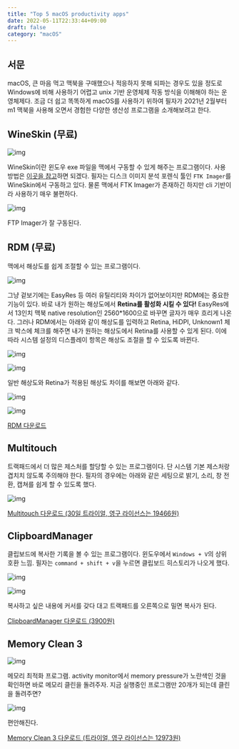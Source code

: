 ```yaml
---
title: "Top 5 macOS productivity apps"
date: 2022-05-11T22:33:44+09:00
draft: false
category: "macOS"
---
```


## 서문

macOS, 큰 마음 먹고 맥북을 구매했으나 적응하지 못해 되파는 경우도 있을 정도로 Windows에 비해 사용하기 어렵고 unix 기반 운영체제 작동 방식을 이해해야 하는 운영체제다. 조금 더 쉽고 똑똑하게 macOS를 사용하기 위하여 필자가 2021년 2월부터 m1 맥북을 사용해 오면서 경험한 다양한 생산성 프로그램을 소개해보려고 한다.

## WineSkin (무료)

![img](img/top5-utilities-mac/1.png)

WineSkin이란 윈도우 exe 파일을 맥에서 구동할 수 있게 해주는 프로그램이다. 사용 방법은 [이곳을 참고](https://m.blog.naver.com/erke2000/220159821199)하면 되겠다. 필자는 디스크 이미지 분석 포렌식 툴인 `FTK Imager`를 WineSkin에서 구동하고 있다. 물론 맥에서 FTK Imager가 존재하긴 하지만 cli 기반이라 사용하기 매우 불편하다.

![img](img/top5-utilities-mac/2.png)

FTP Imager가 잘 구동된다.

## RDM (무료)

맥에서 해상도를 쉽게 조절할 수 있는 프로그램이다.

![img](img/top5-utilities-mac/3.png)

그냥 겉보기에는 EasyRes 등 여러 유틸리티와 차이가 없어보이지만 RDM에는 중요한 기능이 있다. 바로 내가 원하는 해상도에서 **Retina를 활성화 시킬 수 있다!** EasyRes에서 13인치 맥북 native resolution인 2560*1600으로 바꾸면 글자가 매우 흐리게 나온다. 그러나 RDM에서는 아래와 같이 해상도를 입력하고 Retina, HiDPI, Unknown1 체크 박스에 체크를 해주면 내가 원하는 해상도에서 Retina를 사용할 수 있게 된다. 이에 따라 시스템 설정의 디스플레이 항목은 해상도 조절을 할 수 있도록 바뀐다.

![img](img/top5-utilities-mac/4.png)

![img](img/top5-utilities-mac/5.png)

일반 해상도와 Retina가 적용된 해상도 차이를 해보면 아래와 같다.

![img](img/top5-utilities-mac/6.png)

![img](img/top5-utilities-mac/7.png)

[RDM 다운로드](https://github.com/avibrazil/RDM)

## Multitouch

트랙패드에서 더 많은 제스처를 할당할 수 있는 프로그램이다. 단 시스템 기본 제스처랑 겹치치 않도록 주의해야 한다. 필자의 경우에는 아래와 같은 세팅으로 밝기, 소리, 창 전환, 캡쳐를 쉽게 할 수 있도록 했다.

![img](img/top5-utilities-mac/8.png)

[Multitouch 다운로드 (30일 트라이얼, 영구 라이선스는 19466원)](https://multitouch.app/)

## ClipboardManager

클립보드에 복사한 기록을 볼 수 있는 프로그램이다. 윈도우에서 `Windows + V`의 상위호환 느낌. 필자는 `command + shift + v`을 누르면 클립보드 히스토리가 나오게 했다.

![img](img/top5-utilities-mac/9.png)

![img](img/top5-utilities-mac/10.png)

복사하고 싶은 내용에 커서를 갖다 대고 트랙패드를 오른쪽으로 밀면 복사가 된다.

[ClipboardManager 다운로드 (3900원)](https://apps.apple.com/kr/app/clipboard-manager/id1116697975?l=en&mt=12)

## Memory Clean 3

![img](img/top5-utilities-mac/11.png)

메모리 최적화 프로그램. activity monitor에서 memory pressure가 노란색인 것을 확인하면 바로 메모리 클린을 돌려주자. 지금 실행중인 프로그램만 20개가 되는데 클린을 돌려주면?

![img](img/top5-utilities-mac/12.png)

편안해진다.

[Memory Clean 3 다운로드 (트라이얼, 영구 라이선스는 12973원)](https://fiplab.com/apps/memory-clean-3-for-mac)
